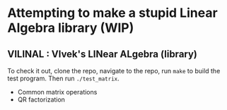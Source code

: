 # Attempting to make a stupid Linear Algebra library (WIP)
## VILINAL : VIvek's LINear ALgebra (library)

To check it out, clone the repo, navigate to the repo, run `make` to build the test program. Then run `./test_matrix`.

* Common matrix operations
* QR factorization